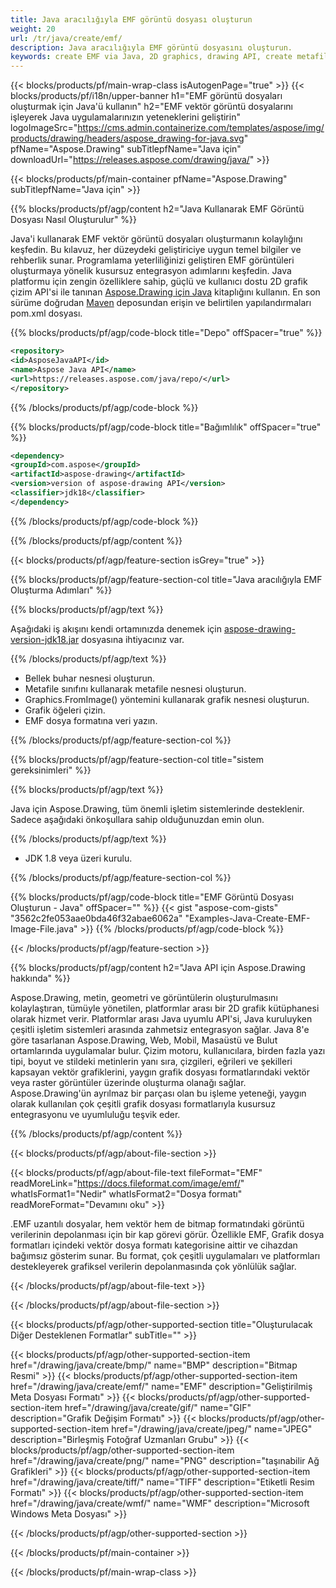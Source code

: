 ```yaml
---
title: Java aracılığıyla EMF görüntü dosyası oluşturun
weight: 20
url: /tr/java/create/emf/
description: Java aracılığıyla EMF görüntü dosyasını oluşturun.
keywords: create EMF via Java, 2D graphics, drawing API, create metafile in Java, Drawing Java için, save EMF image file, cross-platform 2D graphic library, Metafile class, vector graphics drawing, draw line, EMF image file, Graphics file formats
---
```


{{< blocks/products/pf/main-wrap-class isAutogenPage="true" >}}
{{< blocks/products/pf/i18n/upper-banner h1="EMF görüntü dosyaları oluşturmak için Java'ü kullanın" h2="EMF vektör görüntü dosyalarını işleyerek Java uygulamalarınızın yeteneklerini geliştirin" logoImageSrc="https://cms.admin.containerize.com/templates/aspose/img/products/drawing/headers/aspose_drawing-for-java.svg" pfName="Aspose.Drawing" subTitlepfName="Java için" downloadUrl="https://releases.aspose.com/drawing/java/" >}}

{{< blocks/products/pf/main-container pfName="Aspose.Drawing" subTitlepfName="Java için" >}}


{{% blocks/products/pf/agp/content h2="Java Kullanarak EMF Görüntü Dosyası Nasıl Oluşturulur" %}}

Java'i kullanarak EMF vektör görüntü dosyaları oluşturmanın kolaylığını keşfedin. Bu kılavuz, her düzeydeki geliştiriciye uygun temel bilgiler ve rehberlik sunar. Programlama yeterliliğinizi geliştiren EMF görüntüleri oluşturmaya yönelik kusursuz entegrasyon adımlarını keşfedin. Java platformu için zengin özelliklere sahip, güçlü ve kullanıcı dostu 2D grafik çizim API'si ile tanınan [Aspose.Drawing için Java](https://products.aspose.com/drawing/java) kitaplığını kullanın. En son sürüme doğrudan [Maven](https://releases.aspose.com/java/repo/com/aspose/aspose-drawing/) deposundan erişin ve belirtilen yapılandırmaları pom.xml dosyası.

{{% blocks/products/pf/agp/code-block title="Depo" offSpacer="true" %}}

```xml
<repository>
<id>AsposeJavaAPI</id>
<name>Aspose Java API</name>
<url>https://releases.aspose.com/java/repo/</url>
</repository>
```

{{% /blocks/products/pf/agp/code-block %}}

{{% blocks/products/pf/agp/code-block title="Bağımlılık" offSpacer="true" %}}

```xml
<dependency>
<groupId>com.aspose</groupId>
<artifactId>aspose-drawing</artifactId>
<version>version of aspose-drawing API</version>
<classifier>jdk18</classifier>
</dependency>
```

{{% /blocks/products/pf/agp/code-block %}}

{{% /blocks/products/pf/agp/content %}}


{{< blocks/products/pf/agp/feature-section isGrey="true" >}}

{{% blocks/products/pf/agp/feature-section-col title="Java aracılığıyla EMF Oluşturma Adımları" %}}

{{% blocks/products/pf/agp/text %}}

Aşağıdaki iş akışını kendi ortamınızda denemek için [aspose-drawing-version-jdk18.jar](https://releases.aspose.com/drawing/java/) dosyasına ihtiyacınız var.

{{% /blocks/products/pf/agp/text %}}

+ Bellek buhar nesnesi oluşturun.
+ Metafile sınıfını kullanarak metafile nesnesi oluşturun.
+ Graphics.FromImage() yöntemini kullanarak grafik nesnesi oluşturun.
+ Grafik öğeleri çizin.
+ EMF dosya formatına veri yazın.

{{% /blocks/products/pf/agp/feature-section-col %}}

{{% blocks/products/pf/agp/feature-section-col title="sistem gereksinimleri" %}}

{{% blocks/products/pf/agp/text %}}

Java için Aspose.Drawing, tüm önemli işletim sistemlerinde desteklenir. Sadece aşağıdaki önkoşullara sahip olduğunuzdan emin olun.

{{% /blocks/products/pf/agp/text %}}

- JDK 1.8 veya üzeri kurulu.

{{% /blocks/products/pf/agp/feature-section-col %}}

{{% blocks/products/pf/agp/code-block title="EMF Görüntü Dosyası Oluşturun - Java" offSpacer="" %}}
{{< gist "aspose-com-gists" "3562c2fe053aae0bda46f32abae6062a" "Examples-Java-Create-EMF-Image-File.java" >}}
{{% /blocks/products/pf/agp/code-block %}}

{{< /blocks/products/pf/agp/feature-section >}}


<!-- aboutfile Starts -->

{{% blocks/products/pf/agp/content h2="Java API için Aspose.Drawing hakkında" %}}

Aspose.Drawing, metin, geometri ve görüntülerin oluşturulmasını kolaylaştıran, tümüyle yönetilen, platformlar arası bir 2D grafik kütüphanesi olarak hizmet verir. Platformlar arası Java uyumlu API'si, Java kuruluyken çeşitli işletim sistemleri arasında zahmetsiz entegrasyon sağlar. Java 8'e göre tasarlanan Aspose.Drawing, Web, Mobil, Masaüstü ve Bulut ortamlarında uygulamalar bulur. Çizim motoru, kullanıcılara, birden fazla yazı tipi, boyut ve stildeki metinlerin yanı sıra, çizgileri, eğrileri ve şekilleri kapsayan vektör grafiklerini, yaygın grafik dosyası formatlarındaki vektör veya raster görüntüler üzerinde oluşturma olanağı sağlar. Aspose.Drawing'ün ayrılmaz bir parçası olan bu işleme yeteneği, yaygın olarak kullanılan çok çeşitli grafik dosyası formatlarıyla kusursuz entegrasyonu ve uyumluluğu teşvik eder.

{{% /blocks/products/pf/agp/content %}}


{{< blocks/products/pf/agp/about-file-section >}}

{{< blocks/products/pf/agp/about-file-text fileFormat="EMF" readMoreLink="https://docs.fileformat.com/image/emf/" whatIsFormat1="Nedir" whatIsFormat2="Dosya formatı" readMoreFormat="Devamını oku" >}}

.EMF uzantılı dosyalar, hem vektör hem de bitmap formatındaki görüntü verilerinin depolanması için bir kap görevi görür. Özellikle EMF, Grafik dosya formatları içindeki vektör dosya formatı kategorisine aittir ve cihazdan bağımsız gösterim sunar. Bu format, çok çeşitli uygulamaları ve platformları destekleyerek grafiksel verilerin depolanmasında çok yönlülük sağlar.

{{< /blocks/products/pf/agp/about-file-text >}}

{{< /blocks/products/pf/agp/about-file-section >}}

<!-- aboutfile Ends -->


{{< blocks/products/pf/agp/other-supported-section title="Oluşturulacak Diğer Desteklenen Formatlar" subTitle="" >}}

{{< blocks/products/pf/agp/other-supported-section-item href="/drawing/java/create/bmp/" name="BMP" description="Bitmap Resmi" >}}
{{< blocks/products/pf/agp/other-supported-section-item href="/drawing/java/create/emf/" name="EMF" description="Geliştirilmiş Meta Dosyası Formatı" >}}
{{< blocks/products/pf/agp/other-supported-section-item href="/drawing/java/create/gif/" name="GIF" description="Grafik Değişim Formatı" >}}
{{< blocks/products/pf/agp/other-supported-section-item href="/drawing/java/create/jpeg/" name="JPEG" description="Birleşmiş Fotoğraf Uzmanları Grubu" >}}
{{< blocks/products/pf/agp/other-supported-section-item href="/drawing/java/create/png/" name="PNG" description="taşınabilir Ağ Grafikleri" >}}
{{< blocks/products/pf/agp/other-supported-section-item href="/drawing/java/create/tiff/" name="TIFF" description="Etiketli Resim Formatı" >}}
{{< blocks/products/pf/agp/other-supported-section-item href="/drawing/java/create/wmf/" name="WMF" description="Microsoft Windows Meta Dosyası" >}}


{{< /blocks/products/pf/agp/other-supported-section >}}

{{< /blocks/products/pf/main-container >}}

{{< /blocks/products/pf/main-wrap-class >}}
